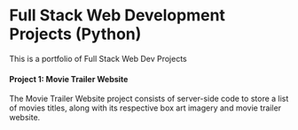 # Full Stack Web Development Projects (Python)
This is a portfolio of Full Stack Web Dev Projects

#### Project 1: Movie Trailer Website
The Movie Trailer Website project consists of server-side code to store a list of movies titles, along with its respective box art imagery and movie trailer website. 


